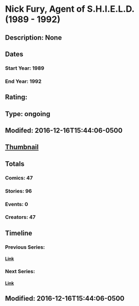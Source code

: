 # Nick Fury, Agent of S.H.I.E.L.D. (1989 - 1992)
## Description: None
## Dates
### Start Year: 1989
### End Year: 1992
## Rating: 
## Type: ongoing
## Modifed: 2016-12-16T15:44:06-0500
## [Thumbnail](http://i.annihil.us/u/prod/marvel/i/mg/4/10/583344f8454fd.jpg)
## Totals
### Comics: 47
### Stories: 96
### Events: 0
### Creators: 47
## Timeline
### Previous Series: 
#### [Link]()
### Next Series: 
#### [Link]()
## Modified: 2016-12-16T15:44:06-0500
